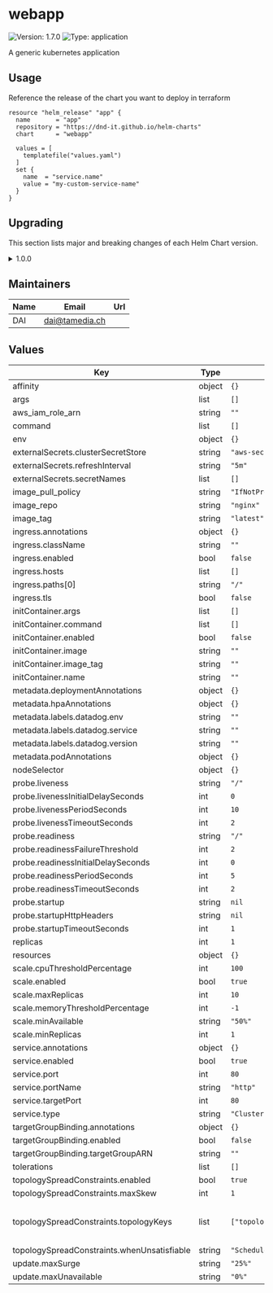 # webapp

![Version: 1.7.0](https://img.shields.io/badge/Version-1.7.0-informational?style=flat-square) ![Type: application](https://img.shields.io/badge/Type-application-informational?style=flat-square)

A generic kubernetes application

## Usage

Reference the release of the chart you want to deploy in terraform

```hcl
resource "helm_release" "app" {
  name       = "app"
  repository = "https://dnd-it.github.io/helm-charts"
  chart      = "webapp"

  values = [
    templatefile("values.yaml")
  ]
  set {
    name  = "service.name"
    value = "my-custom-service-name"
  }
}
```

## Upgrading

This section lists major and breaking changes of each Helm Chart version.

<details>
<summary>1.0.0</summary>

- Ingress resource are now created when `ingress.enabled` is set to `true`. ingress.hosts has no effect.
- Service name removed from values.yaml. Service name defaults to release name.
- Deployment pod port removed from values.yaml. Pod port defaults to service target port.

```
ingress:
  enabled: true
  hosts:
    - host: foo.bar
      paths:
        - /
```
</details>

## Maintainers

| Name | Email | Url |
| ---- | ------ | --- |
| DAI | <dai@tamedia.ch> |  |

## Values

| Key | Type | Default | Description |
|-----|------|---------|-------------|
| affinity | object | `{}` |  |
| args | list | `[]` |  |
| aws_iam_role_arn | string | `""` |  |
| command | list | `[]` |  |
| env | object | `{}` |  |
| externalSecrets.clusterSecretStore | string | `"aws-secretsmanager"` |  |
| externalSecrets.refreshInterval | string | `"5m"` |  |
| externalSecrets.secretNames | list | `[]` |  |
| image_pull_policy | string | `"IfNotPresent"` |  |
| image_repo | string | `"nginx"` |  |
| image_tag | string | `"latest"` |  |
| ingress.annotations | object | `{}` |  |
| ingress.className | string | `""` |  |
| ingress.enabled | bool | `false` |  |
| ingress.hosts | list | `[]` |  |
| ingress.paths[0] | string | `"/"` |  |
| ingress.tls | bool | `false` |  |
| initContainer.args | list | `[]` |  |
| initContainer.command | list | `[]` |  |
| initContainer.enabled | bool | `false` |  |
| initContainer.image | string | `""` |  |
| initContainer.image_tag | string | `""` |  |
| initContainer.name | string | `""` |  |
| metadata.deploymentAnnotations | object | `{}` |  |
| metadata.hpaAnnotations | object | `{}` |  |
| metadata.labels.datadog.env | string | `""` |  |
| metadata.labels.datadog.service | string | `""` |  |
| metadata.labels.datadog.version | string | `""` |  |
| metadata.podAnnotations | object | `{}` |  |
| nodeSelector | object | `{}` |  |
| probe.liveness | string | `"/"` |  |
| probe.livenessInitialDelaySeconds | int | `0` |  |
| probe.livenessPeriodSeconds | int | `10` |  |
| probe.livenessTimeoutSeconds | int | `2` |  |
| probe.readiness | string | `"/"` |  |
| probe.readinessFailureThreshold | int | `2` |  |
| probe.readinessInitialDelaySeconds | int | `0` |  |
| probe.readinessPeriodSeconds | int | `5` |  |
| probe.readinessTimeoutSeconds | int | `2` |  |
| probe.startup | string | `nil` |  |
| probe.startupHttpHeaders | string | `nil` |  |
| probe.startupTimeoutSeconds | int | `1` |  |
| replicas | int | `1` |  |
| resources | object | `{}` |  |
| scale.cpuThresholdPercentage | int | `100` |  |
| scale.enabled | bool | `true` |  |
| scale.maxReplicas | int | `10` |  |
| scale.memoryThresholdPercentage | int | `-1` |  |
| scale.minAvailable | string | `"50%"` |  |
| scale.minReplicas | int | `1` |  |
| service.annotations | object | `{}` |  |
| service.enabled | bool | `true` |  |
| service.port | int | `80` |  |
| service.portName | string | `"http"` |  |
| service.targetPort | int | `80` |  |
| service.type | string | `"ClusterIP"` |  |
| targetGroupBinding.annotations | object | `{}` |  |
| targetGroupBinding.enabled | bool | `false` |  |
| targetGroupBinding.targetGroupARN | string | `""` |  |
| tolerations | list | `[]` |  |
| topologySpreadConstraints.enabled | bool | `true` |  |
| topologySpreadConstraints.maxSkew | int | `1` | Enable pod [Topology Spread Constraints](https://kubernetes.io/docs/concepts/workloads/pods/pod-topology-spread-constraints/). |
| topologySpreadConstraints.topologyKeys | list | `["topology.kubernetes.io/zone","kubernetes.io/hostname"]` | The key of node labels. See https://kubernetes.io/docs/reference/kubernetes-api/labels-annotations-taints/ All the labels will be considered to try to find the best match |
| topologySpreadConstraints.whenUnsatisfiable | string | `"ScheduleAnyway"` |  |
| update.maxSurge | string | `"25%"` |  |
| update.maxUnavailable | string | `"0%"` |  |
